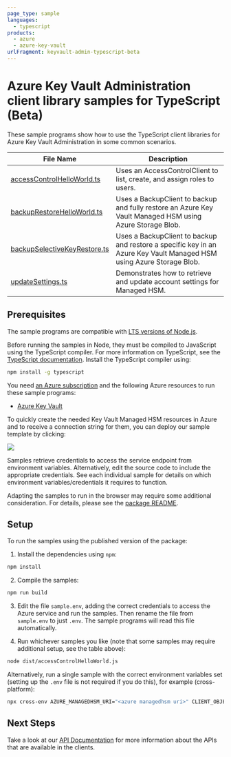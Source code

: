 ```yaml
---
page_type: sample
languages:
  - typescript
products:
  - azure
  - azure-key-vault
urlFragment: keyvault-admin-typescript-beta
---
```


# Azure Key Vault Administration client library samples for TypeScript (Beta)

These sample programs show how to use the TypeScript client libraries for Azure Key Vault Administration in some common scenarios.

| **File Name**                                             | **Description**                                                                                                      |
| --------------------------------------------------------- | -------------------------------------------------------------------------------------------------------------------- |
| [accessControlHelloWorld.ts][accesscontrolhelloworld]     | Uses an AccessControlClient to list, create, and assign roles to users.                                              |
| [backupRestoreHelloWorld.ts][backuprestorehelloworld]     | Uses a BackupClient to backup and fully restore an Azure Key Vault Managed HSM using Azure Storage Blob.             |
| [backupSelectiveKeyRestore.ts][backupselectivekeyrestore] | Uses a BackupClient to backup and restore a specific key in an Azure Key Vault Managed HSM using Azure Storage Blob. |
| [updateSettings.ts][updatesettings]                       | Demonstrates how to retrieve and update account settings for Managed HSM.                                            |

## Prerequisites

The sample programs are compatible with [LTS versions of Node.js](https://github.com/nodejs/release#release-schedule).

Before running the samples in Node, they must be compiled to JavaScript using the TypeScript compiler. For more information on TypeScript, see the [TypeScript documentation][typescript]. Install the TypeScript compiler using:

```bash
npm install -g typescript
```

You need [an Azure subscription][freesub] and the following Azure resources to run these sample programs:

- [Azure Key Vault][createinstance_azurekeyvault]

To quickly create the needed Key Vault Managed HSM resources in Azure and to receive a connection string for them, you can deploy our sample template by clicking:

[![](http://azuredeploy.net/deploybutton.png)](https://portal.azure.com/#create/Microsoft.Template/uri/https%3A%2F%2Fraw.githubusercontent.com%2FAzure%2Fazure-sdk-for-js%2Fmaster%2Fsdk%2Fkeyvault%2Ftest-resources.json)

Samples retrieve credentials to access the service endpoint from environment variables. Alternatively, edit the source code to include the appropriate credentials. See each individual sample for details on which environment variables/credentials it requires to function.

Adapting the samples to run in the browser may require some additional consideration. For details, please see the [package README][package].

## Setup

To run the samples using the published version of the package:

1. Install the dependencies using `npm`:

```bash
npm install
```

2. Compile the samples:

```bash
npm run build
```

3. Edit the file `sample.env`, adding the correct credentials to access the Azure service and run the samples. Then rename the file from `sample.env` to just `.env`. The sample programs will read this file automatically.

4. Run whichever samples you like (note that some samples may require additional setup, see the table above):

```bash
node dist/accessControlHelloWorld.js
```

Alternatively, run a single sample with the correct environment variables set (setting up the `.env` file is not required if you do this), for example (cross-platform):

```bash
npx cross-env AZURE_MANAGEDHSM_URI="<azure managedhsm uri>" CLIENT_OBJECT_ID="<client object id>" node dist/accessControlHelloWorld.js
```

## Next Steps

Take a look at our [API Documentation][apiref] for more information about the APIs that are available in the clients.

[accesscontrolhelloworld]: https://github.com/Azure/azure-sdk-for-js/blob/main/sdk/keyvault/keyvault-admin/samples/v4/typescript/src/accessControlHelloWorld.ts
[backuprestorehelloworld]: https://github.com/Azure/azure-sdk-for-js/blob/main/sdk/keyvault/keyvault-admin/samples/v4/typescript/src/backupRestoreHelloWorld.ts
[backupselectivekeyrestore]: https://github.com/Azure/azure-sdk-for-js/blob/main/sdk/keyvault/keyvault-admin/samples/v4/typescript/src/backupSelectiveKeyRestore.ts
[updatesettings]: https://github.com/Azure/azure-sdk-for-js/blob/main/sdk/keyvault/keyvault-admin/samples/v4/typescript/src/updateSettings.ts
[apiref]: https://docs.microsoft.com/javascript/api/@azure/keyvault-admin
[freesub]: https://azure.microsoft.com/free/
[createinstance_azurekeyvault]: https://docs.microsoft.com/azure/key-vault/quick-create-portal
[package]: https://github.com/Azure/azure-sdk-for-js/tree/main/sdk/keyvault/keyvault-admin/README.md
[typescript]: https://www.typescriptlang.org/docs/home.html
